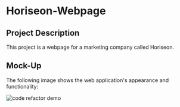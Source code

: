 # Horiseon-Webpage

## Project Description

This project is a webpage for a marketing company called Horiseon. 

## Mock-Up

The following image shows the web application's appearance and functionality:

![code refactor demo](./Assets/01-html-css-git-homework-demo.png)
